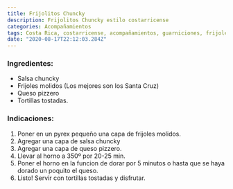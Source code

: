 ```yaml
---
title: Frijolitos Chuncky
description: Frijolitos Chuncky estilo costarricense
categories: Acompañamientos
tags: Costa Rica, costarricense, acompañamientos, guarniciones, frijoles, queso
date: "2020-08-17T22:12:03.284Z"
---
```


### Ingredientes:

- Salsa chuncky
- Frijoles molidos (Los mejores son los Santa Cruz)
- Queso pizzero
- Tortillas tostadas.

### Indicaciones:

1. Poner en un pyrex pequeño una capa de frijoles molidos.
2. Agregar una capa de salsa chuncky
3. Agregar una capa de queso pizzero.
4. Llevar al horno a 350º por 20-25 min.
5. Poner el horno en la funcion de dorar por 5 minutos o hasta que se haya dorado un poquito el queso.
6. Listo! Servir con tortillas tostadas y disfrutar.

